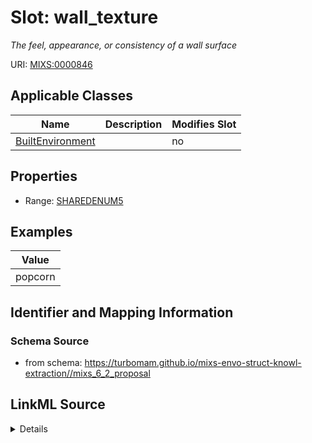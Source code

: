 # Slot: wall_texture


_The feel, appearance, or consistency of a wall surface_



URI: [MIXS:0000846](https://w3id.org/mixs/0000846)



<!-- no inheritance hierarchy -->




## Applicable Classes

| Name | Description | Modifies Slot |
| --- | --- | --- |
[BuiltEnvironment](BuiltEnvironment.md) |  |  no  |







## Properties

* Range: [SHAREDENUM5](SHAREDENUM5.md)






## Examples

| Value |
| --- |
| popcorn |

## Identifier and Mapping Information







### Schema Source


* from schema: https://turbomam.github.io/mixs-envo-struct-knowl-extraction//mixs_6_2_proposal




## LinkML Source

<details>
```yaml
name: wall_texture
description: The feel, appearance, or consistency of a wall surface
title: wall texture
notes:
- texture
- wall
examples:
- value: popcorn
from_schema: https://turbomam.github.io/mixs-envo-struct-knowl-extraction//mixs_6_2_proposal
rank: 1000
slot_uri: MIXS:0000846
multivalued: false
alias: wall_texture
domain_of:
- BuiltEnvironment
range: SHARED_ENUM_5
required: false
recommended: false

```
</details>
